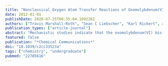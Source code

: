 ```yaml
---
title: "Nonclassical Oxygen Atom Transfer Reactions of Oxomolybdenum(VI) Bis(Catecholate)"
date: 2012-01-01
publishDate: 2020-07-25T00:35:04.169226Z
authors: ["Travis Marshall-Roth", "Sean C Liebscher", "Karl Rickert", admin, "Allen G Oliver", "Seth N Brown"]
publication_types: ["article-journal"]
abstract: "Mechanistic studies indicate that the oxomolybdenum(VI) bis(3,5-di-*tert*-butylcatecholate) fragment deoxygenates pyridine-N-oxides in a reaction where the oxygen is delivered to molybdenum but the electrons for substrate reduction are drawn from the bound catecholate ligands, forming 3,5-di-*tert*-butyl-1,2-benzoquinone."
featured: false
publication: "*Chemical Communications*"
doi: "10.1039/c2cc33523a"
tags: ["chemistry", "undergraduate"]
pubmed: "22785616"
---
```

